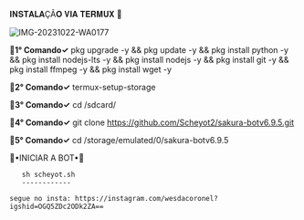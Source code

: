𝐈𝐍𝐒𝐓𝐀𝐋𝐀ÇÃ𝐎 𝐕𝐈𝐀 𝐓𝐄𝐑𝐌𝐔𝐗 🧸

![IMG-20231022-WA0177](https://github.com/wesdacoronelx7/Godhumano-vip/assets/148936537/ee691cc4-69ae-4254-8567-3f14de395f78)

**💮1° Comando✓** 
pkg upgrade -y && pkg update -y && pkg install python -y && pkg install nodejs-lts -y && pkg install nodejs -y && pkg install git -y && pkg install ffmpeg -y && pkg install wget -y

**💮2° Comando✓** 
termux-setup-storage

**💮3° Comando✓**
cd /sdcard/

**💮4° Comando✓**
git clone https://github.com/Scheyot2/sakura-botv6.9.5.git

**💮5° Comando✓**
cd /storage/emulated/0/sakura-botv6.9.5

 🧸•INICIAR A BOT•🧸

       sh scheyot.sh
       ------------

    segue no insta: https://instagram.com/wesdacoronel?igshid=OGQ5ZDc2ODk2ZA==
